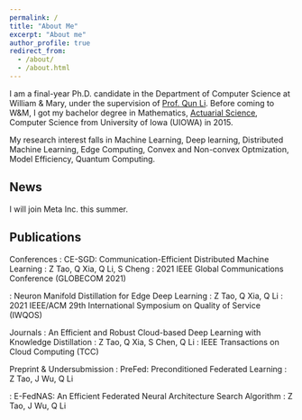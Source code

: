 ```yaml
---
permalink: /
title: "About Me"
excerpt: "About me"
author_profile: true
redirect_from: 
  - /about/
  - /about.html
---
```


I am a final-year Ph.D. candidate in the Department of Computer Science at William & Mary, under the supervision of [Prof. Qun Li](https://www.cs.wm.edu/~liqun/). Before coming to W&M, I got my bachelor degree in Mathematics, [Actuarial Science](https://en.wikipedia.org/wiki/Actuarial_science), Computer Science from University of Iowa (UIOWA) in 2015.

My research interest falls in Machine Learning, Deep learning, Distributed Machine Learning, Edge Computing, Convex and Non-convex Optmization, Model Efficiency, Quantum Computing.


## News
I will join Meta Inc. this summer.

## Publications
Conferences
:   CE-SGD: Communication-Efficient Distributed Machine Learning
:   Z Tao, Q Xia, Q Li, S Cheng
:   2021 IEEE Global Communications Conference (GLOBECOM 2021)
 
:   Neuron Manifold Distillation for Edge Deep Learning
:   Z Tao, Q Xia, Q Li
:   2021 IEEE/ACM 29th International Symposium on Quality of Service (IWQOS)

Journals
:   An Efficient and Robust Cloud-based Deep Learning with Knowledge Distillation
:   Z Tao, Q Xia, S Chen, Q Li 
:   IEEE Transactions on Cloud Computing (TCC)

Preprint & Undersubmission
:   PreFed: Preconditioned Federated Learning 
:   Z Tao, J Wu, Q Li
 
:   E-FedNAS: An Efficient Federated Neural Architecture Search Algorithm
:   Z Tao, J Wu, Q Li